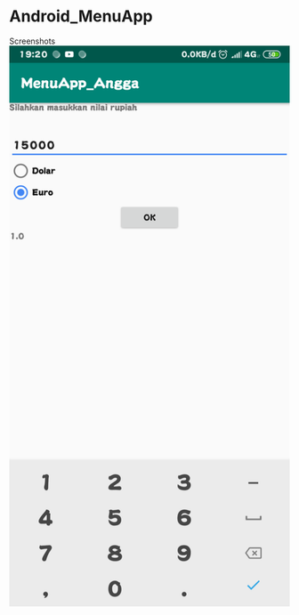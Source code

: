 # Android_MenuApp
Screenshots <br>
![alt text](https://github.com/Pramuja/Android_MenuApp/blob/master/SS.png)
